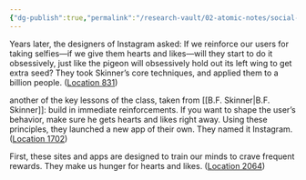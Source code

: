 ```yaml
---
{"dg-publish":true,"permalink":"/research-vault/02-atomic-notes/social-media-s-addictive-design-uses-psychological-manipulation-of-b-f-skinner/"}
---
```


Years later, the designers of Instagram asked: If we reinforce our users for taking selfies—if we give them hearts and likes—will they start to do it obsessively, just like the pigeon will obsessively hold out its left wing to get extra seed? They took Skinner’s core techniques, and applied them to a billion people. ([Location 831](https://readwise.io/to_kindle?action=open&asin=B093G9TS91&location=831))

another of the key lessons of the class, taken from [[B.F. Skinner\|B.F. Skinner]]: build in immediate reinforcements. If you want to shape the user’s behavior, make sure he gets hearts and likes right away. Using these principles, they launched a new app of their own. They named it Instagram. ([Location 1702](https://readwise.io/to_kindle?action=open&asin=B093G9TS91&location=1702))

First, these sites and apps are designed to train our minds to crave frequent rewards. They make us hunger for hearts and likes. ([Location 2064](https://readwise.io/to_kindle?action=open&asin=B093G9TS91&location=2064))